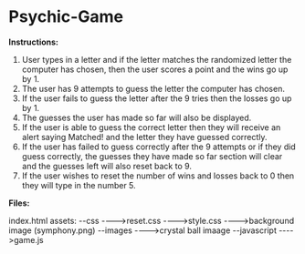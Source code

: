 # Psychic-Game

**Instructions:**

1.  User types in a letter and if the letter matches the randomized letter the computer has chosen, then the user scores a point and the wins go up by 1.
2.  The user has 9 attempts to guess the letter the computer has chosen.
3.  If the user fails to guess the letter after the 9 tries then the losses go up by 1.
4.  The guesses the user has made so far will also be displayed.
5.  If the user is able to guess the correct letter then they will receive an alert saying Matched! and the letter they have guessed correctly.
6.  If the user has failed to guess correctly after the 9 attempts or if they did guess correctly, the guesses they have made so far section will clear and the guesses left will also reset back to 9.
7.  If the user wishes to reset the number of wins and losses back to 0 then they will type in the number 5.

**Files:**

index.html
assets:
--css
---->reset.css
---->style.css
---->background image (symphony.png)
--images
---->crystal ball imaage
--javascript
---->game.js
